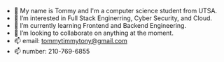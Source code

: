 - 👋 My name is Tommy and I'm a computer science student from UTSA.
- 👀 I’m interested in Full Stack Enginerring, Cyber Security, and Cloud.
- 🌱 I’m currently learning Frontend and Backend Engineering.
- 💞️ I’m looking to collaborate on anything at the moment.
- 📫 email: tommytimmytony@gmail.com   
- 📫 number: 210-769-6855

<!---
tommytimmytony/tommytimmytony is a ✨ special ✨ repository because its `README.md` (this file) appears on your GitHub profile.
You can click the Preview link to take a look at your changes.
--->
